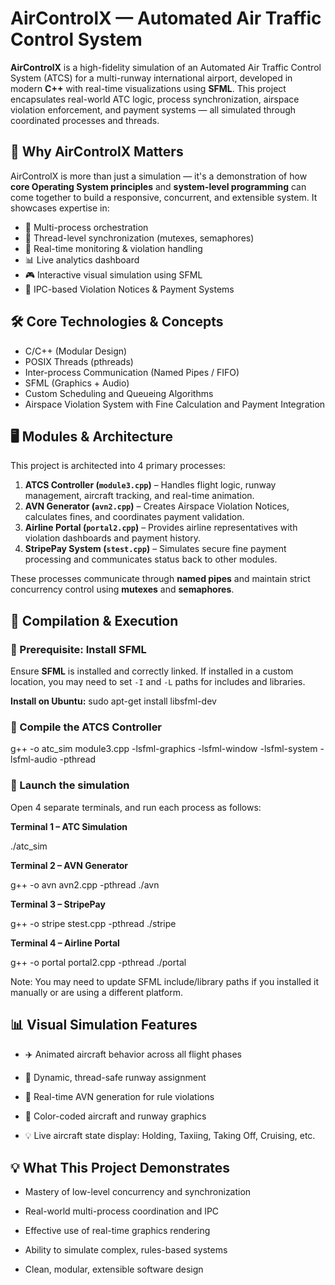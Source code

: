 # AirControlX — Automated Air Traffic Control System

**AirControlX** is a high-fidelity simulation of an Automated Air Traffic Control System (ATCS) for a multi-runway international airport, developed in modern **C++** with real-time visualizations using **SFML**. This project encapsulates real-world ATC logic, process synchronization, airspace violation enforcement, and payment systems — all simulated through coordinated processes and threads.

## 🚀 Why AirControlX Matters
AirControlX is more than just a simulation — it's a demonstration of how **core Operating System principles** and **system-level programming** can come together to build a responsive, concurrent, and extensible system. It showcases expertise in:

- 🔄 Multi-process orchestration  
- 🧵 Thread-level synchronization (mutexes, semaphores)  
- 📡 Real-time monitoring & violation handling  
- 📊 Live analytics dashboard  
- 🎮 Interactive visual simulation using SFML  
- 🧾 IPC-based Violation Notices & Payment Systems  

## 🛠️ Core Technologies & Concepts
- C/C++ (Modular Design)  
- POSIX Threads (pthreads)  
- Inter-process Communication (Named Pipes / FIFO)  
- SFML (Graphics + Audio)  
- Custom Scheduling and Queueing Algorithms  
- Airspace Violation System with Fine Calculation and Payment Integration  

## 🖥️ Modules & Architecture
This project is architected into 4 primary processes:

1. **ATCS Controller (`module3.cpp`)** – Handles flight logic, runway management, aircraft tracking, and real-time animation.  
2. **AVN Generator (`avn2.cpp`)** – Creates Airspace Violation Notices, calculates fines, and coordinates payment validation.  
3. **Airline Portal (`portal2.cpp`)** – Provides airline representatives with violation dashboards and payment history.  
4. **StripePay System (`stest.cpp`)** – Simulates secure fine payment processing and communicates status back to other modules.  

These processes communicate through **named pipes** and maintain strict concurrency control using **mutexes** and **semaphores**.

## 🧪 Compilation & Execution

### 🔧 Prerequisite: Install SFML
Ensure **SFML** is installed and correctly linked. If installed in a custom location, you may need to set `-I` and `-L` paths for includes and libraries.

**Install on Ubuntu:**
sudo apt-get install libsfml-dev
### 🔨 Compile the ATCS Controller

g++ -o atc_sim module3.cpp -lsfml-graphics -lsfml-window -lsfml-system -lsfml-audio -pthread

### 🚦 Launch the simulation

Open 4 separate terminals, and run each process as follows:

**Terminal 1 – ATC Simulation**

./atc_sim

**Terminal 2 – AVN Generator**

g++ -o avn avn2.cpp -pthread
./avn

**Terminal 3 – StripePay**

g++ -o stripe stest.cpp -pthread
./stripe

**Terminal 4 – Airline Portal**

g++ -o portal portal2.cpp -pthread
./portal

  Note: You may need to update SFML include/library paths if you installed it manually or are using a different platform.

## 📊 Visual Simulation Features

- ✈️ Animated aircraft behavior across all flight phases

- 🛬 Dynamic, thread-safe runway assignment

- 🚨 Real-time AVN generation for rule violations

- 🎨 Color-coded aircraft and runway graphics

- 💡 Live aircraft state display: Holding, Taxiing, Taking Off, Cruising, etc.

## 💡 What This Project Demonstrates

- Mastery of low-level concurrency and synchronization

- Real-world multi-process coordination and IPC

- Effective use of real-time graphics rendering

- Ability to simulate complex, rules-based systems

- Clean, modular, extensible software design


